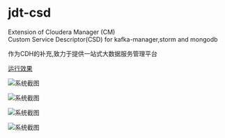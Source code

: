 # jdt-csd  
Extension of Cloudera Manager (CM)  
Custom Service Descriptor(CSD) for kafka-manager,storm and mongodb  

作为CDH的补充,致力于提供一站式大数据服务管理平台

[运行效果](https://www.jianshu.com/p/1a4ad2da2e1e)

![系统截图](https://upload-images.jianshu.io/upload_images/6908832-6a4929a76063f053.PNG?imageMogr2/auto-orient/strip%7CimageView2/2/w/443)

![系统截图](https://upload-images.jianshu.io/upload_images/6908832-d7cffabe6ff6037f.PNG?imageMogr2/auto-orient/strip%7CimageView2/2/w/700)

![系统截图](https://upload-images.jianshu.io/upload_images/6908832-72e1f49eaa8da658.PNG?imageMogr2/auto-orient/strip%7CimageView2/2/w/700)

![系统截图](https://upload-images.jianshu.io/upload_images/6908832-f7ba59e335205432.PNG?imageMogr2/auto-orient/strip%7CimageView2/2/w/628)
